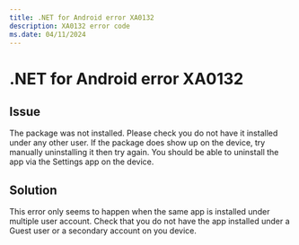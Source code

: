```yaml
---
title: .NET for Android error XA0132
description: XA0132 error code
ms.date: 04/11/2024
---
```

# .NET for Android error XA0132

## Issue

The package was not installed. Please check you do not have it installed under any other user.
If the package does show up on the device, try manually uninstalling it then try again.
You should be able to uninstall the app via the Settings app on the device.

## Solution

This error only seems to happen when the same app is installed under multiple user account.
Check that you do not have the app installed under a Guest user or a secondary account on
you device.